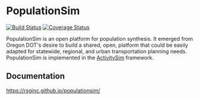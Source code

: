 PopulationSim
=============

[![Build Status](https://travis-ci.org/RSGInc/populationsim.svg?branch=master)](https://travis-ci.org/RSGInc/populationsim) [![Coverage Status](https://coveralls.io/repos/RSGInc/populationsim/badge.png?branch=master)](https://coveralls.io/r/RSGInc/populationsim?branch=master)


PopulationSim is an open platform for population synthesis.  It emerged
from Oregon DOT's desire to build a shared, open, platform that could be 
easily adapted for statewide, regional, and urban transportation planning 
needs.  PopulationSim is implemented in the 
[ActivitySim](https://github.com/activitysim/activitysim) framework. 

## Documentation

https://rsginc.github.io/populationsim/
